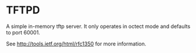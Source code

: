 TFTPD
=====

A simple in-memory tftp server. It only operates in octect mode and defaults to
port 60001.

See http://tools.ietf.org/html/rfc1350 for more information.

